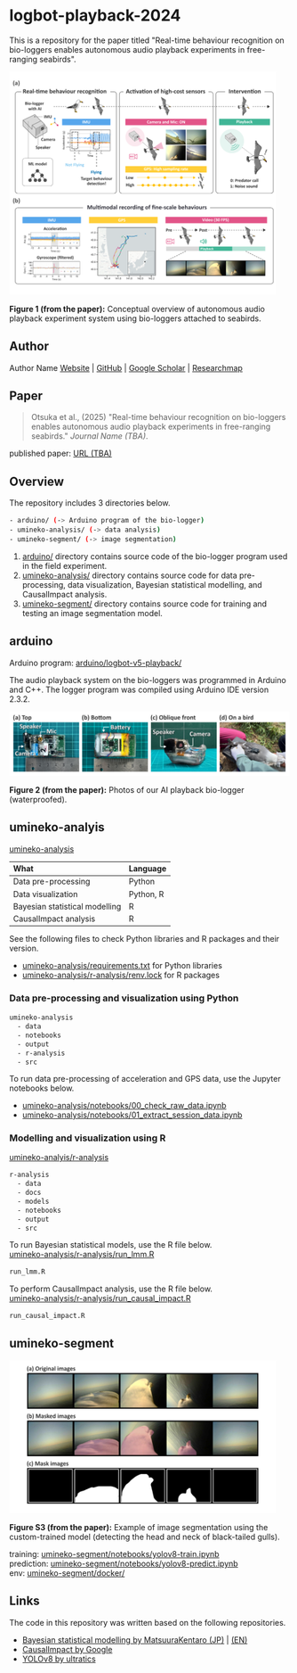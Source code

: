# logbot-playback-2024

This is a repository for the paper titled "Real-time behaviour recognition on bio-loggers enables autonomous audio playback experiments in free-ranging seabirds".  

<img src="images/fig_01_overview_v2.0.4_h1200.png" alt="Fig. 1" title="Fig. 1" width="480" />
<p><strong>Figure 1 (from the paper):</strong> Conceptual overview of autonomous audio playback experiment system using bio-loggers attached to seabirds.</p>

<!-- <img src="images/fig_01_overview_v2.0.4_h1200.png" alt="Fig. 1" title="Fig. 1" style="width: 60%;" />
<p><strong>Figure 1 (from the paper):</strong> Conceptual overview of autonomous audio playback experiment system using bio-loggers attached to seabirds.</p> -->

<!-- ![Fig. 1](images/fig_01_overview_v2.0.4_h1200.png "Fig. 1")
**Figure 1 (from the paper): Conceptual overview of autonomous audio playback experiment system using bio-loggers attached to seabirds.** -->

## Author
Author Name
[Website](https://author) | [GitHub](https://github.com/author) | [Google Scholar](URL) | [Researchmap](URL) 

## Paper
> Otsuka et al., (2025) "Real-time behaviour recognition on bio-loggers enables autonomous audio playback experiments in free-ranging seabirds." *Journal Name (TBA)*. 

published paper: [URL (TBA)]()

## Overview
The repository includes 3 directories below.
```bash
- arduino/ (-> Arduino program of the bio-logger)
- umineko-analysis/ (-> data analysis) 
- umineko-segment/ (-> image segmentation)
```

1. [arduino/]() directory contains source code of the bio-logger program used in the field experiment.
2. [umineko-analysis/]() directory contains source code for data pre-processing, data visualization, Bayesian statistical modelling, and CausalImpact analysis.
3. [umineko-segment/]() directory contains source code for training and testing an image segmentation model.

## arduino
Arduino program: [arduino/logbot-v5-playback/](arduino/logbot-v5-playback/)

The audio playback system on the bio-loggers was programmed in Arduino and C++. The logger program was compiled using Arduino IDE version 2.3.2.  
  

<img src="images/fig_02_v2.0.0_h240.png" alt="Fig. 2" title="Fig. 2" width="600" />
<p><strong>Figure 2 (from the paper):</strong> Photos of our AI playback bio-logger (waterproofed).</p>

<!-- <img src="images/fig_02_v2.0.0_h240.png" alt="Fig. 2" title="Fig. 2" style="width: 100%;" />
<p><strong>Figure 2 (from the paper):</strong> Photos of our AI playback bio-logger (waterproofed).</p> -->

<!-- ![Fig. 2](images/fig_02_v2.0.0_h240.png "Fig. 2")  
**Figure 2 (from the paper): Photos of our AI playback bio-logger (waterproofed).** -->

## umineko-analyis
[umineko-analysis](umineko-analysis/)

| What                           | Language    |
| :----------------------------- | :---------- |
| Data pre-processing            | Python      |
| Data visualization             | Python, R   |
| Bayesian statistical modelling | R           |
| CausalImpact analysis          | R           |

See the following files to check Python libraries and R packages and their version.
- [umineko-analysis/requirements.txt](umineko-analysis/requirements.txt) for Python libraries
- [umineko-analysis/r-analysis/renv.lock](umineko-analysis/r-analysis/renv.lock) for R packages

### Data pre-processing and visualization using Python
```
umineko-analysis
  - data
  - notebooks
  - output
  - r-analysis
  - src 
```

To run data pre-processing of acceleration and GPS data, use the Jupyter notebooks below.
- [umineko-analysis/notebooks/00_check_raw_data.ipynb](umineko-analysis/notebooks/00_check_raw_data.ipynb)
- [umineko-analysis/notebooks/01_extract_session_data.ipynb](umineko-analysis/notebooks/01_extract_session_data.ipynb)

### Modelling and visualization using R
[umineko-analyis/r-analysis](umineko-analysis/umineko-analysis/)
```
r-analysis
  - data
  - docs
  - models
  - notebooks
  - output
  - src
```

To run Bayesian statistical models, use the R file below.  
[umineko-analysis/r-analysis/run_lmm.R](umineko-analysis/r-analysis/run_lmm.R)
```bash
run_lmm.R
```

To perform CausalImpact analysis, use the R file below.  
[umineko-analysis/r-analysis/run_causal_impact.R](umineko-analysis/r-analysis/run_causal_impact.R)
```bash
run_causal_impact.R
```

## umineko-segment

<img src="images/fig_s03_segmentation_mask_h1200.png" alt="Fig. S3" title="Fig. S3" width="480"/>
<p><strong>Figure S3 (from the paper):</strong> Example of image segmentation using the custom-trained model (detecting the head and neck of black-tailed gulls).</p>

<!-- <img src="images/fig_s03_segmentation_mask_h1200.png" alt="Fig. S3" title="Fig. S3" style="width: 100%; max-width: 600px;" />
<p><strong>Figure S3 (from the paper):</strong> Example of image segmentation using the custom-trained model (detecting the head and neck of black-tailed gulls).</p> -->

<!-- ![Fig. S3](images/fig_s03_segmentation_mask_h1200.png "Fig. S3")
**Figure S3 (from the paper): Example of image segmentation using the custom-trained model (detecting the head and neck of black-tailed gulls).** -->
  
training: [umineko-segment/notebooks/yolov8-train.ipynb](umineko-segment/notebooks/yolov8-train.ipynb)   
prediction: [umineko-segment/notebooks/yolov8-predict.ipynb](umineko-segment/notebooks/yolov8-predict.ipynb)  
env: [umineko-segment/docker/](umineko-segment/docker/)

## Links
The code in this repository was written based on the following repositories.
- [Bayesian statistical modelling by MatsuuraKentaro (JP)](https://github.com/MatsuuraKentaro/RStanBook) | [(EN)](https://github.com/MatsuuraKentaro/Bayesian_Statistical_Modeling_with_Stan_R_and_Python)
- [CausalImpact by Google](https://github.com/google/CausalImpact)
- [YOLOv8 by ultratics](URL)